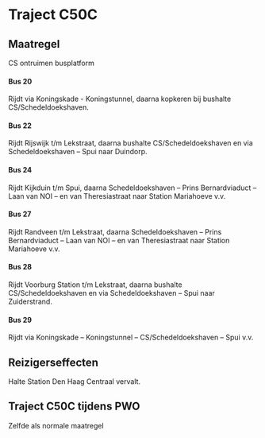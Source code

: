 # Traject C50C
## Maatregel
CS ontruimen busplatform

#### Bus 20
Rijdt via Koningskade - Koningstunnel, daarna kopkeren bij bushalte CS/Schedeldoekshaven.

#### Bus 22
Rijdt Rijswijk t/m Lekstraat, daarna bushalte CS/Schedeldoekshaven en via Schedeldoekshaven – Spui naar Duindorp.

#### Bus 24
Rijdt Kijkduin t/m Spui, daarna Schedeldoekshaven – Prins Bernardviaduct – Laan van NOI – en van Theresiastraat naar Station Mariahoeve v.v.

#### Bus 27
Rijdt Randveen t/m Lekstraat, daarna Schedeldoekshaven – Prins Bernardviaduct – Laan van NOI – en van Theresiastraat naar Station Mariahoeve v.v.

#### Bus 28
Rijdt Voorburg Station t/m Lekstraat, daarna bushalte CS/Schedeldoekshaven en via Schedeldoekshaven – Spui naar Zuiderstrand.

#### Bus 29
Rijdt via Koningskade – Koningstunnel – CS/Schedeldoekshaven – Spui v.v.

## Reizigerseffecten
Halte Station Den Haag Centraal vervalt.

## Traject C50C tijdens PWO
Zelfde als normale maatregel

